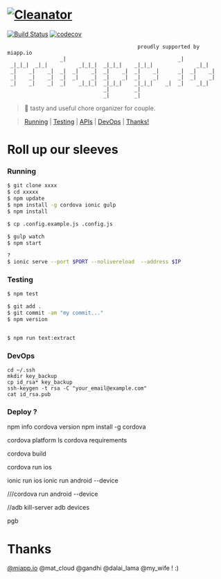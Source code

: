 # [![Cleanator](https://miappio.github.io/cleanator/img/background/screen02.jpg)](https://miapp.io/app/cleanator/download)
[![Build Status](https://travis-ci.org/miappio/cleanator.svg?branch=master)](https://travis-ci.org/miappio/cleanator)
[![codecov](https://codecov.io/gh/miappio/cleanator/branch/master/graph/badge.svg)](https://codecov.io/gh/miappio/cleanator)


                                              proudly supported by miapp.io
                     _|                                    _|            
     _|_|_|  _|_|          _|_|_|  _|_|_|    _|_|_|              _|_|    
     _|    _|    _|  _|  _|    _|  _|    _|  _|    _|      _|  _|    _|  
     _|    _|    _|  _|  _|    _|  _|    _|  _|    _|      _|  _|    _|  
     _|    _|    _|  _|    _|_|_|  _|_|_|    _|_|_|    _|  _|    _|_|    
                                   _|        _|                          
                                   _|        _|                          
> :hamburger:  tasty and useful chore organizer for couple.

> [Running](#running) | [Testing](#testing) | [APIs](#apis) | [DevOps](#devops) | [Thanks!](#thanks)

# Roll up our sleeves 

### Running

```bash
$ git clone xxxx
$ cd xxxxx
$ npm update
$ npm install -g cordova ionic gulp
$ npm install

$ cp .config.example.js .config.js

$ gulp watch
$ npm start 

?
$ ionic serve --port $PORT --nolivereload  --address $IP
```

### Testing


```bash
$ npm test

$ git add .
$ git commit -am "my commit..."
$ npm version


$ npm run text:extract
```


### DevOps

    cd ~/.ssh
    mkdir key_backup
    cp id_rsa* key_backup
    ssh-keygen -t rsa -C "your_email@example.com"
    cat id_rsa.pub


### Deploy ?

npm info cordova version
npm install -g cordova

cordova platform ls
cordova requirements

cordova build

cordova run ios

ionic run ios
ionic run android --device

///cordova run android --device


//adb kill-server
adb devices

pgb


# Thanks

[@miapp.io](https://miapp.io) @mat_cloud @gandhi @dalai_lama @my_wife !  :)


